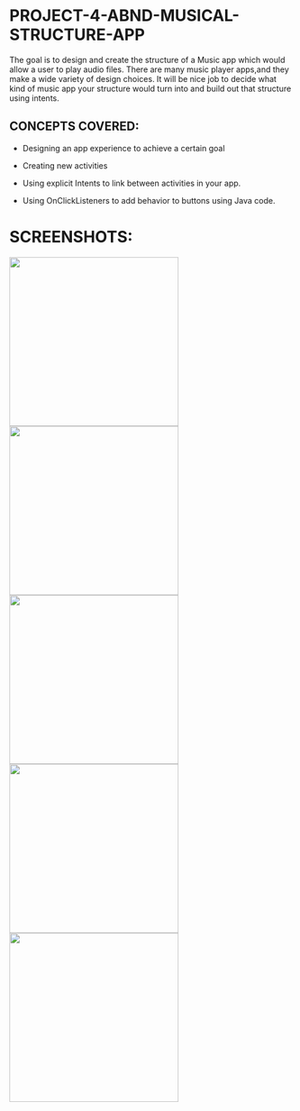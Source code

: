 # PROJECT-4-ABND-MUSICAL-STRUCTURE-APP

The goal is to design and create the structure of a Music app which would allow a user to play audio files. 
There are many music player apps,and they make a wide variety of design choices.
It will be nice job to decide what kind of music app your structure would turn into and build out that structure using intents.

## CONCEPTS COVERED:

- Designing an app experience to achieve a certain goal

- Creating new activities

- Using explicit Intents to link between activities in your app.

- Using OnClickListeners to add behavior to buttons using Java code.

# SCREENSHOTS:

<img src="https://user-images.githubusercontent.com/27724580/27986717-51a5aa28-63b7-11e7-96f7-3923c184f038.png" width="300"/>






<img src="https://user-images.githubusercontent.com/27724580/27986716-51a3d72a-63b7-11e7-964f-6a049a37918b.png" width="300"/>





<img src="https://user-images.githubusercontent.com/27724580/27986718-51a8c56e-63b7-11e7-87ed-3a06feeafe04.png" width="300"/>





<img src="https://user-images.githubusercontent.com/27724580/27986719-51ad0692-63b7-11e7-847a-623941d07600.png" width="300"/>




<img src="https://user-images.githubusercontent.com/27724580/27986720-51b62646-63b7-11e7-839f-538a7cbf563f.png" width="300"/>



